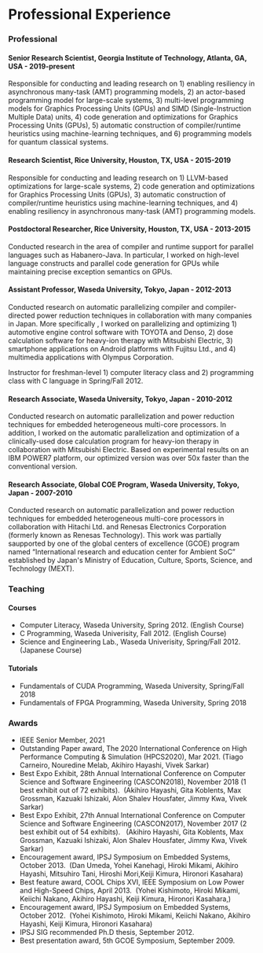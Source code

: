 Professional Experience
=======================

### Professional

#### **Senior Research Scientist, Georgia Institute of Technology, Atlanta, GA, USA - 2019-present**
Responsible for conducting and leading research on 1) enabling resiliency in asynchronous many-task (AMT) programming models, 2) an actor-based programming model for large-scale systems, 3) multi-level programming models for Graphics Processing Units (GPUs) and SIMD (Single-Instruction Multiple Data) units, 4) code generation and optimizations for Graphics Processing Units (GPUs), 5) automatic construction of compiler/runtime heuristics using machine-learning techniques, and 6) programming models for quantum classical systems.

#### **Research Scientist, Rice University, Houston, TX, USA - 2015-2019**

Responsible for conducting and leading research on 1) LLVM-based optimizations for large-scale systems, 2) code generation and optimizations for Graphics Processing Units (GPUs), 3) automatic construction of compiler/runtime heuristics using machine-learning techniques, and 4) enabling resiliency in asynchronous many-task (AMT) programming models.

#### **Postdoctoral Researcher, Rice University, Houston, TX, USA - 2013-2015**

Conducted research in the area of compiler and runtime support for parallel languages such as Habanero-Java. In particular, I worked on high-level language constructs and parallel code generation for GPUs while maintaining precise exception semantics on GPUs.

#### **Assistant Professor, Waseda University, Tokyo, Japan - 2012-2013**

Conducted research on automatic parallelizing compiler and compiler-directed power reduction techniques in collaboration with many companies in Japan. More specifically , I worked on parallelizing and optimizing 1) automotive engine control software with TOYOTA and Denso, 2) dose calculation software for heavy-ion therapy with Mitsubishi Electric, 3) smartphone applications on Android platforms with Fujitsu Ltd., and 4) multimedia applications with Olympus Corporation.

Instructor for freshman-level 1) computer literacy class and 2) programming class with C language in Spring/Fall 2012.

#### **Research Associate, Waseda University, Tokyo, Japan - 2010-2012**

Conducted research on automatic parallelization and power reduction techniques for embedded heterogeneous multi-core processors. In addition, I worked on the automatic parallelization and optimization of a clinically-used dose calculation program for heavy-ion therapy in collaboration with Mitsubishi Electric. Based on experimental results on an IBM POWER7 platform, our optimized version was over 50x faster than the conventional version.

#### **Research Associate, Global COE Program, Waseda University, Tokyo, Japan -  2007-2010**

Conducted research on automatic parallelization and power reduction techniques for embedded heterogeneous multi-core processors in collaboration with Hitachi Ltd. and Renesas Electronics Corporation (formerly known as Renesas Technology). This work was partially saupported by one of the global centers of excellence (GCOE) program named “International research and education center for Ambient SoC” established by Japan's Ministry of Education, Culture, Sports, Science, and Technology (MEXT).

### Teaching

#### Courses
- Computer Literacy, Waseda University, Spring 2012. (English Course)
- C Programming, Waseda Univerisity, Fall 2012. (English Course)
- Science and Engineering Lab., Waseda Univerisity, Spring/Fall 2012. (Japanese Course)

#### Tutorials
- Fundamentals of CUDA Programming, Waseda University, Spring/Fall 2018
- Fundamentals of FPGA Programming, Waseda University, Spring 2018 

### Awards
- IEEE Senior Member, 2021
- Outstanding Paper award, The 2020 International Conference on High Performance Computing & Simulation (HPCS2020), Mar 2021.
(Tiago Carneiro, Nouredine Melab, Akihiro Hayashi, Vivek Sarkar)
- Best Expo Exhibit, 28th Annual International Conference on Computer Science and Software Engineering (CASCON2018), November 2018 (1 best exhibit out of 72 exhibits). 
(Akihiro Hayashi, Gita Koblents, Max Grossman, Kazuaki Ishizaki, Alon Shalev Housfater, Jimmy Kwa, Vivek Sarkar)
- Best Expo Exhibit, 27th Annual International Conference on Computer Science and Software Engineering (CASCON2017), November 2017 (2 best exhibit out of 54 exhibits).  
(Akihiro Hayashi, Gita Koblents, Max Grossman, Kazuaki Ishizaki, Alon Shalev Housfater, Jimmy Kwa, Vivek Sarkar)
- Encouragement award, IPSJ Symposium on Embedded Systems, October 2013.  (Dan Umeda, Yohei Kanehagi, Hiroki Mikami, Akihiro Hayashi, Mitsuhiro Tani, Hiroshi Mori,Keiji Kimura, Hironori Kasahara)
- Best feature award, COOL Chips XVI, IEEE Symposium on Low Power and High-Speed Chips, April 2013. 
(Yohei Kishimoto, Hiroki Mikami, Keiichi Nakano, Akihiro Hayashi, Keiji Kimura, Hironori Kasahara,)
- Encouragement award, IPSJ Symposium on Embedded Systems, October 2012.  (Yohei Kishimoto, Hiroki Mikami, Keiichi Nakano, Akihiro Hayashi, Keiji Kimura, Hironori Kasahara)
- IPSJ SIG recommended Ph.D thesis, September 2012.
- Best presentation award, 5th GCOE Symposium, September 2009.

